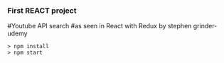 ### First REACT project

#Youtube API search
#as seen in React with Redux by stephen grinder-udemy
```
> npm install
> npm start
```


